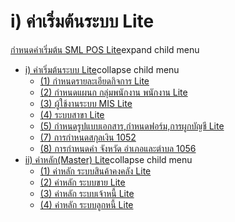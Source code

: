 # i)	ค่าเริ่มต้นระบบ Lite

[กำหนดค่าเริ่มต้น SML POS
Lite](http://www.smlaccount.com/manual/?page_id=2126)expand child menu

  * [i) ค่าเริ่มต้นระบบ Lite](http://www.smlaccount.com/manual/?page_id=3414)collapse child menu
    * [(1) กำหนดรายละเอียดกิจการ Lite](http://www.smlaccount.com/manual/?page_id=3418)
    * [(2) กำหนดแผนก กลุ่มพนักงาน พนักงาน Lite](http://www.smlaccount.com/manual/?page_id=3422)
    * [(3) ผู้ใช้งานระบบ MIS Lite](http://www.smlaccount.com/manual/?page_id=3426)
    * [(4) ระบบสาขา Lite](http://www.smlaccount.com/manual/?page_id=3430)
    * [(5) กำหนดรูปแบบเอกสาร,กำหนดฟอร์ม,การผูกบัญชี Lite](http://www.smlaccount.com/manual/?page_id=3434)
    * [(7) การกำหนดสกุลเงิน 1052](http://www.smlaccount.com/manual/?page_id=3438)
    * [(8) การกำหนดค่า จังหวัด อำเภอและตำบล 1056](http://www.smlaccount.com/manual/?page_id=3442)
  * [ii) ค่าหลัก(Master) Lite](http://www.smlaccount.com/manual/?page_id=3454)collapse child menu
    * [(1) ค่าหลัก ระบบสินค้าคงคลัง Lite](http://www.smlaccount.com/manual/?page_id=3458)
    * [(2) ค่าหลัก ระบบขาย Lite](http://www.smlaccount.com/manual/?page_id=3462)
    * [(3) ค่าหลัก ระบบเจ้าหนี้ Lite](http://www.smlaccount.com/manual/?page_id=3466)
    * [(4) ค่าหลัก ระบบลูกหนี้ Lite](http://www.smlaccount.com/manual/?page_id=3470)

